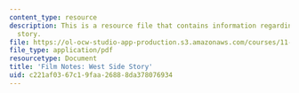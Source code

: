 ```yaml
---
content_type: resource
description: This is a resource file that contains information regarding west side
  story.
file: https://ol-ocw-studio-app-production.s3.amazonaws.com/courses/11-139-the-city-in-film-spring-2015/c221af0367c19faa26888da378076934_MIT11_139S15_WestSideStory.pdf
file_type: application/pdf
resourcetype: Document
title: 'Film Notes: West Side Story'
uid: c221af03-67c1-9faa-2688-8da378076934
---
```

